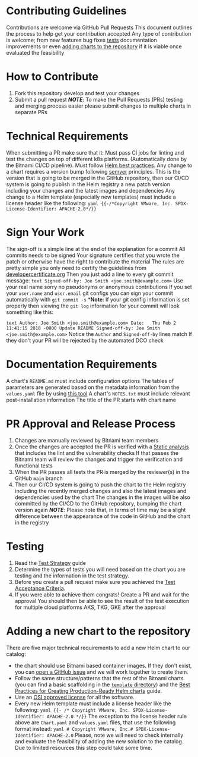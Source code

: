 # Contributing Guidelines
Contributions are welcome via GitHub Pull Requests
This document outlines the process to help get your contribution accepted
Any type of contribution is welcome; from new features
bug fixes [tests](#testing)
documentation improvements or even
[adding charts to the repository](#adding-a-new-chart-to-the-repository)
if it is viable once evaluated the feasibility
# How to Contribute
1. Fork this repository develop and test your changes
2. Submit a pull request
***NOTE***: To make the Pull Requests
    (PRs)
   testing and merging process easier please submit changes to multiple charts
   in separate PRs
# Technical Requirements
When submitting a PR make sure that it:
 Must pass CI jobs for linting and test the changes on top of different k8s platforms. (Automatically done by the Bitnami CI/CD pipeline).
Must follow [Helm best practices](https://helm.sh/docs/chart_best_practices/).
Any change to a chart requires a version bump following [semver](https://semver.org/) principles. This is the version that is going to be merged in the GitHub repository, then our CI/CD system is going to publish in the Helm registry a new patch version including your changes and the latest images and dependencies
Any change to a Helm template (especially new templates) must include a license header like the following:
`yaml {{-/*Copyright VMware, Inc. SPDX-License-Identifier: APACHE-2.0*/}}`
# Sign Your Work
The sign-off is a simple line at the end of the explanation for a commit
All commits needs to be signed
Your signature certifies that you wrote the patch or otherwise
have the right to contribute the material
The rules are pretty simple
you only need to certify the guidelines from
[developercertificate.org](https://developercertificate.org/)
Then you just add a line to every git commit message:
`text Signed-off-by: Joe Smith <joe.smith@example.com>`
Use your real name sorry no pseudonyms or anonymous contributions
If you set your
`user.name` and
`user.email` git configs
you can sign your commit automatically with 
`git commit -s`
***Note**: If your git config information is set properly then viewing the 
`git log` information for your commit will look something like this:

`text
Author: Joe Smith <joe.smith@example.com>
Date:   Thu Feb 2 11:41:15 2018 -0800
    Update README
    Signed-off-by: Joe Smith <joe.smith@example.com>`
Notice the 
`Author` and `Signed-off-by`
lines match If they don't your PR will be rejected 
by the automated DCO check
# Documentation Requirements
A chart's `README.md` must include configuration options
The tables of parameters are generated based on the metadata information from 
the `values.yaml` file
by using 
[this tool](https://github.com/bitnami/readme-generator-for-helm)
 A chart's `NOTES.txt` must include relevant post-installation information
 The title of the PR starts with chart name
# PR Approval and Release Process
1. Changes are manually reviewed by Bitnami team members
2. Once the changes are accepted
 the PR is verified with a
 [Static analysis](https://github.com/bitnami/charts/blob/main/TESTING.md#Static-analysis)
 that includes the lint and the vulnerability checks
 If that passes the Bitnami team will review the changes and trigger
 the verification and functional tests
4. When the PR passes all tests
 the PR is merged by the reviewer(s) in the GitHub
 `main` branch
5. Then our CI/CD system is going to push the chart to the Helm registry including the recently merged changes and also the latest
 images and dependencies used by the chart The changes in the images will be also committed by the
 CI/CD to the GitHub repository, bumping the chart version again
***NOTE***: Please note that, in terms of time
    may be a slight difference between the appearance of the code in GitHub and the
   chart in the registry
# Testing

1. Read the
[Test Strategy](https://github.com/bitnami/charts/blob/main/TESTING.md) guide
3. Determine the types of tests you will need based on the chart you are testing and the information in the test strategy.
4. Before you create a pull request make sure you achieved the
 [Test Acceptance Criteria](https://github.com/bitnami/charts/blob/main/TESTING.md#Test-acceptance-criteria).
5. If you were able to achieve them
 congrats! Create a PR and wait for the approval
 You should then be able to see the result of the test execution
for multiple cloud platforms
 AKS, TKG, GKE after the approval
# Adding a new chart to the repository
There are five major technical requirements to add a new Helm chart to our catalog:
- the chart should use Bitnami based container images. If they don't exist, you can [open a GitHub issue](https://github.com/bitnami/charts/issues/new/choose) and we will work together to create them.
- Follow the same structure/patterns that the rest of the Bitnami charts (you can find a basic scaffolding in the [`template` directory](https://github.com/bitnami/charts/tree/main/template)) and the [Best Practices for Creating Production-Ready Helm charts](https://docs.bitnami.com/tutorials/production-ready-charts/) guide.
- Use an [OSI approved license](https://opensource.org/licenses) for all the software.
- Every new Helm template must include a license header like the following:
`yaml
{{- /*
Copyright VMware, Inc.
SPDX-License-Identifier: APACHE-2.0
*/}}`
 The exception to the license header rule above are `Chart.yaml` and `values.yaml` files, that use the following format instead:
`yaml # Copyright VMware, Inc.# SPDX-License-Identifier: APACHE-2.0`
Please, note we will need to check internally and evaluate the feasibility of adding the new solution to the catalog. Due to limited resources this step could take some time.
